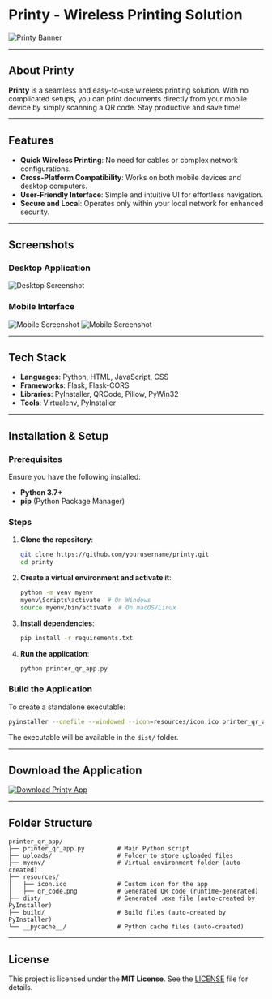 # Printy - Wireless Printing Solution

![Printy Banner](https://i.ibb.co/9pW1m13/Untitled-design.png)

---

## About Printy

**Printy** is a seamless and easy-to-use wireless printing solution. With no complicated setups, you can print documents directly from your mobile device by simply scanning a QR code. Stay productive and save time!

---

## Features

- **Quick Wireless Printing**: No need for cables or complex network configurations.
- **Cross-Platform Compatibility**: Works on both mobile devices and desktop computers.
- **User-Friendly Interface**: Simple and intuitive UI for effortless navigation.
- **Secure and Local**: Operates only within your local network for enhanced security.

---

## Screenshots

### Desktop Application
![Desktop Screenshot](https://raw.githubusercontent.com/Satyasuranjeet/Printy/refs/heads/master/Screenshot/4.jpg)

### Mobile Interface
![Mobile Screenshot](https://raw.githubusercontent.com/Satyasuranjeet/Printy/refs/heads/master/Screenshot/1.png)
![Mobile Screenshot](https://raw.githubusercontent.com/Satyasuranjeet/Printy/refs/heads/master/Screenshot/2.png)

---

## Tech Stack

- **Languages**: Python, HTML, JavaScript, CSS
- **Frameworks**: Flask, Flask-CORS
- **Libraries**: PyInstaller, QRCode, Pillow, PyWin32
- **Tools**: Virtualenv, PyInstaller

---

## Installation & Setup

### Prerequisites

Ensure you have the following installed:
- **Python 3.7+**
- **pip** (Python Package Manager)

### Steps

1. **Clone the repository**:
   ```bash
   git clone https://github.com/yourusername/printy.git
   cd printy
   ```

2. **Create a virtual environment and activate it**:
   ```bash
   python -m venv myenv
   myenv\Scripts\activate  # On Windows
   source myenv/bin/activate  # On macOS/Linux
   ```

3. **Install dependencies**:
   ```bash
   pip install -r requirements.txt
   ```

4. **Run the application**:
   ```bash
   python printer_qr_app.py
   ```

### Build the Application

To create a standalone executable:
```bash
pyinstaller --onefile --windowed --icon=resources/icon.ico printer_qr_app.py
```

The executable will be available in the `dist/` folder.

---

## Download the Application

[![Download Printy App](https://via.placeholder.com/200x50.png?text=Download+App)](appfile/printer_qr_app.exe)

---

## Folder Structure

```plaintext
printer_qr_app/
├── printer_qr_app.py         # Main Python script
├── uploads/                  # Folder to store uploaded files
├── myenv/                    # Virtual environment folder (auto-created)
├── resources/
│   ├── icon.ico              # Custom icon for the app
│   ├── qr_code.png           # Generated QR code (runtime-generated)
├── dist/                     # Generated .exe file (auto-created by PyInstaller)
├── build/                    # Build files (auto-created by PyInstaller)
└── __pycache__/              # Python cache files (auto-created)
```

---

## License

This project is licensed under the **MIT License**. See the [LICENSE](LICENSE) file for details.

